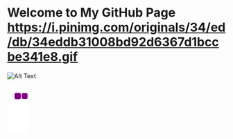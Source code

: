 # Welcome to My GitHub Page https://i.pinimg.com/originals/34/ed/db/34eddb31008bd92d6367d1bccbe341e8.gif

![Alt Text](https://68.media.tumblr.com/fe195e9db7b66a729194a43370a21795/tumblr_oja6h1f90C1rzss56o1_500.gif)

![snake gif](https://github.com/MertKulac/MertKulac/blob/output/github-contribution-grid-snake.gif)

